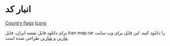 # انبار کد
[Country flags](/flags/)
[Icons](/icons/)

برای دانلود فایل نقشه ایران، فایل  Iran map.rar را دانلود کنید. این فایل برای وب سایت <a href="https://marineco.org">مارین</a> و <a href="https://sharinco.com">شارین</a> طراحی شده است.

